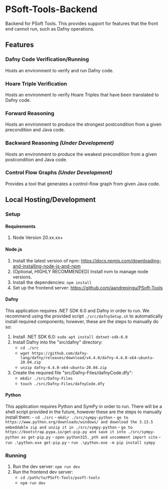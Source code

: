 # PSoft-Tools-Backend
Backend for PSoft Tools. This provides support for features that the front end cannot run, such as Dafny operations.
## Features
### Dafny Code Verification/Running
Hosts an environment to verify and run Dafny code.
### Hoare Triple Verification
Hosts an environment to verify Hoare Triples that have been translated to Dafny code.
### Forward Reasoning
Hosts an environment to produce the strongest postcondition from a given precondition and Java code.
### Backward Reasoning *(Under Development)*
Hosts an environment to produce the weakest precondition from a given postcondition and Java code.
### Control Flow Graphs *(Under Development)*
Provides a tool that generates a control-flow graph from given Java code.
## Local Hosting/Development
### Setup
#### Requirements
1. Node Version 20.xx.xx+
#### Node.js
1. Install the latest version of npm: https://docs.npmjs.com/downloading-and-installing-node-js-and-npm
2. (Optional, HIGHLY RECOMMENDED) Install nvm to manage node versions. 
3. Install the dependencies: `npm install`
4. Set up the frontend server: https://github.com/aandrepingu/PSoft-Tools
#### Dafny
This application requires .NET SDK 6.0 and Dafny in order to run. We recommend using the provided script `./src/dafnySetup.sh` to automatically install required components; however, these are the steps to manually do so:
1. Install .NET SDK 6.0: `sudo apt install dotnet-sdk-6.0`
2. Install Dafny into the "src/dafny" directory:
    - `cd ./src`
    - `wget https://github.com/dafny-lang/dafny/releases/download/v4.4.0/dafny-4.4.0-x64-ubuntu-20.04.zip`
    - `unzip dafny-4.4.0-x64-ubuntu-20.04.zip`
3. Create the required file "src/Dafny-Files/dafnyCode.dfy":
    - `mkdir ./src/Dafny-Files`
    - `touch ./src/Dafny-Files/dafnyCode.dfy`

#### Python
This application requires Python and SymPy in order to run. There will be a shell script provided in the future, however these are the steps to manually install them:
    - `cd ./src`
    - `mkdir ./src/sympy-python`
    - `go to https://www.python.org/downloads/windows/ and download the 3.13.5 embeddable zip and unzip it in ./src/sympy-python`
    - `go to https://bootstrap.pypa.io/get-pip.py and save it into ./src/sympy-python as get-pip.py`
    - `open python315._pth and uncomment import site`
    - `run .\python.exe get-pip.py`
    - `run .\python.exe -m pip install sympy`

### Running
1. Run the dev server: `npm run dev`
2. Run the frontend dev server: 
    - `cd /path/to/PSoft-Tools/psoft-tools`
    - `npm run dev`